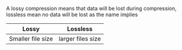 
A lossy compression means that data will be lost during compression, lossless mean no data will be lost as the name implies

|Lossy|Lossless|
|---|---|
|Smaller file size| larger files size
